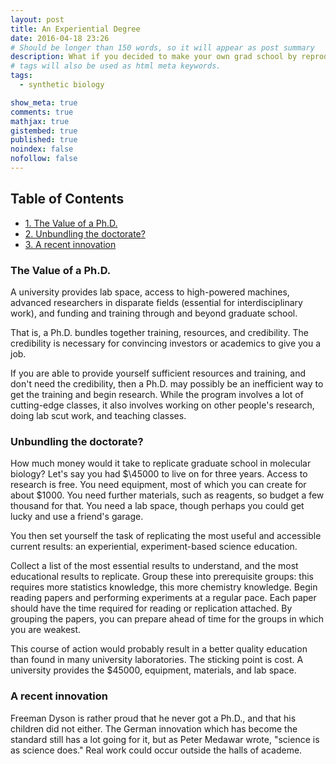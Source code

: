 ```yaml
---
layout: post
title: An Experiential Degree
date: 2016-04-18 23:26
# Should be longer than 150 words, so it will appear as post summary
description: What if you decided to make your own grad school by reproducing the best results in the field?
# tags will also be used as html meta keywords.
tags:
  - synthetic biology

show_meta: true
comments: true
mathjax: true
gistembed: true
published: true
noindex: false
nofollow: false
---
```


<div id="table-of-contents">
<h2>Table of Contents</h2>
<div id="text-table-of-contents">
<ul>
<li><a href="#orgheadline1">1. The Value of a Ph.D.</a></li>
<li><a href="#orgheadline2">2. Unbundling the doctorate?</a></li>
<li><a href="#orgheadline3">3. A recent innovation</a></li>
</ul>
</div>
</div>

### The Value of a Ph.D.

A university provides lab space, access to high-powered machines, advanced 
researchers in disparate fields (essential for interdisciplinary work), and funding
and training through and beyond graduate school.

That is, a Ph.D. bundles together training, resources, and credibility. The credibility is necessary
for convincing investors or academics to give you a job.

If you are able to provide yourself sufficient resources and training, and don't need
the credibility, then a Ph.D. may possibly be an inefficient way to get the training and 
begin research. While the program involves a lot of cutting-edge classes, it also involves 
working on other people's research, doing lab scut work, and teaching classes.

### Unbundling the doctorate?

How much money would it take to replicate graduate school in molecular biology?
Let's say you had \$\45000 to live on for three years. Access to research is free.
You need equipment, most of which you can create for about \$1000.
You need further materials, such as reagents, so budget a few thousand for that.
You need a lab space, though perhaps you could get lucky and use a friend's garage.

You then set yourself the task of replicating the most useful and accessible current 
results: an experiential, experiment-based science education.

Collect a list of the most essential results to understand, and the most educational results
to replicate. Group these into prerequisite groups: this requires more statistics knowledge,
this more chemistry knowledge. Begin reading papers and performing experiments at a regular
pace. Each paper should have the time required for reading or replication attached.
By grouping the papers, you can prepare ahead of time for the groups in which you are weakest.

This course of action would probably result in a better quality education than found
in many university laboratories. The sticking point is cost. A university provides the
\$45000, equipment, materials, and lab space.

### A recent innovation

Freeman Dyson is rather proud that he never got a Ph.D., and that his children did not
either. The German innovation which has become the standard still has a lot going for it,
but as Peter Medawar wrote, "science is as science does." Real work could occur outside the halls of academe.
